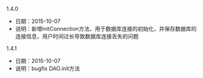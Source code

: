 1.4.0

* 日期：2015-10-07
* 说明：新增initConnection方法，用于数据库连接的初始化，并保存数据库的连接信息，用户时间过长导致数据库连接丢失的问题

1.4.1

* 日期：2015-10-07
* 说明：bugfix DAO.init方法